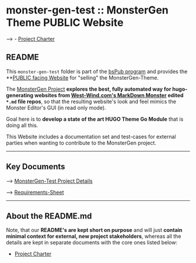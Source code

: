 # monster-gen-test :: MonsterGen Theme PUBLIC Website

--> - [Project Charter](_monster-gen-test.md)

## README
This `monster-gen-test` folder is part of the [bsPub program](../../../_bsPUB.md) and provides the **<u>PUBLIC facing Website</u> for "selling" the MonsterGen-Theme. 

The [MonsterGen Project](_monster-gen-test.md) **explores the best, fully automated way for hugo-generating websites from [West-Wind.com's MarkDown Monster](https://markdownmonster.west-wind.com/) edited `*.md` file repos**, so that the resulting website's look and feel mimics the Monster Editor's GUI (in read only mode).

Goal here is to **develop a state of the art HUGO Theme Go Module** that is doing all this. 

This Website includes a documentation set and test-cases for external parties when wanting to contribute to the MonsterGen project.

---
## Key Documents

--> [MonsterGen-Test Project Details](_Monster-gen-test.md)

--> [Requirements-Sheet](../monster-gen/80_REQ/MonsterGen_REQ.md)

---
## About the README.md
Note, that our **README's are kept short on purpose** and will just **contain minimal context for external, new project stakeholders**, whereas all the details are kept in separate documents with the core ones listed below:

- [Project Charter](_monster-gen-test.md)



